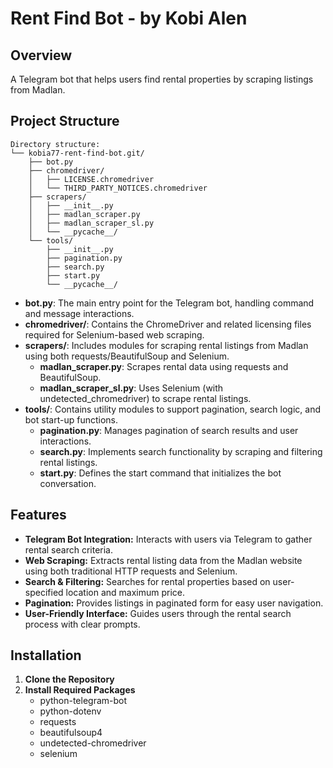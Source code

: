 # Rent Find Bot - by Kobi Alen

## Overview
A Telegram bot that helps users find rental properties by scraping listings from Madlan.

## Project Structure

    Directory structure:
    └── kobia77-rent-find-bot.git/
        ├── bot.py
        ├── chromedriver/
        │   ├── LICENSE.chromedriver
        │   └── THIRD_PARTY_NOTICES.chromedriver
        ├── scrapers/
        │   ├── __init__.py
        │   ├── madlan_scraper.py
        │   ├── madlan_scraper_sl.py
        │   └── __pycache__/
        └── tools/
            ├── __init__.py
            ├── pagination.py
            ├── search.py
            ├── start.py
            └── __pycache__/


- **bot.py**: The main entry point for the Telegram bot, handling command and message interactions.
- **chromedriver/**: Contains the ChromeDriver and related licensing files required for Selenium-based web scraping.
- **scrapers/**: Includes modules for scraping rental listings from Madlan using both requests/BeautifulSoup and Selenium.
  - **madlan_scraper.py**: Scrapes rental data using requests and BeautifulSoup.
  - **madlan_scraper_sl.py**: Uses Selenium (with undetected_chromedriver) to scrape rental listings.
- **tools/**: Contains utility modules to support pagination, search logic, and bot start-up functions.
  - **pagination.py**: Manages pagination of search results and user interactions.
  - **search.py**: Implements search functionality by scraping and filtering rental listings.
  - **start.py**: Defines the start command that initializes the bot conversation.

## Features
- **Telegram Bot Integration:** Interacts with users via Telegram to gather rental search criteria.
- **Web Scraping:** Extracts rental listing data from the Madlan website using both traditional HTTP requests and Selenium.
- **Search & Filtering:** Searches for rental properties based on user-specified location and maximum price.
- **Pagination:** Provides listings in paginated form for easy user navigation.
- **User-Friendly Interface:** Guides users through the rental search process with clear prompts.

## Installation
1. **Clone the Repository**
2. **Install Required Packages**
    - python-telegram-bot
    - python-dotenv
    - requests
    - beautifulsoup4
    - undetected-chromedriver
    - selenium

